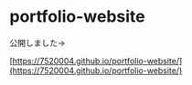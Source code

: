 # portfolio-website

公開しました→

[https://7520004.github.io/portfolio-website/](https://7520004.github.io/portfolio-website/)
